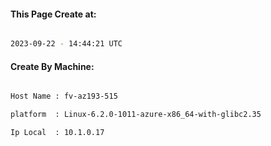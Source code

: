 
   
#### This Page Create at:

```bash

2023-09-22 - 14:44:21 UTC

```

#### Create By Machine:

```bash

Host Name : fv-az193-515

platform  : Linux-6.2.0-1011-azure-x86_64-with-glibc2.35

Ip Local  : 10.1.0.17

```

